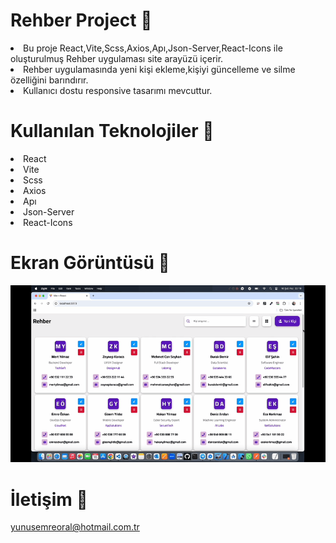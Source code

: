 # Rehber Project 👤

<li>Bu proje React,Vite,Scss,Axios,Apı,Json-Server,React-Icons ile oluşturulmuş Rehber uygulaması site arayüzü içerir.</li>
<li>Rehber uygulamasında yeni kişi ekleme,kişiyi güncelleme ve silme özelliğini barındırır.</li>
<li>Kullanıcı dostu responsive tasarımı mevcuttur.</li>

# Kullanılan Teknolojiler 🎨

<li>React</li>
<li>Vite</li>
<li>Scss</li>
<li>Axios</li>
<li>Apı</li>
<li>Json-Server</li>
<li>React-Icons</li>


# Ekran Görüntüsü 🎥
<img src="rehber.gif" width="auto">      

# İletişim 📩
yunusemreoral@hotmail.com.tr
